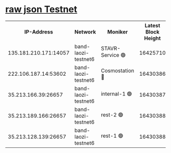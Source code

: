 
[raw json Testnet](https://rpc-check.bandt.stavr.tech/bandt/rpcbandt_result.json)
=

<table><tr><th>IP-Address</th><th>Network</th><th>Moniker</th><th>Latest Block Height</th><th>Earliest Block Height</th><th>Catching Up</th><th>Tx Index</th><th>Voting Power</th><th>Scan Time</th></tr><tr><td>135.181.210.171:14057</td><td>band-laozi-testnet6</td><td>STAVR-Service 🟢</td><td>16425710</td><td>15322501</td><td>False</td><td>on</td><td>0</td><td>2024-03-03T17:28:09.818268031UTC</td></tr><tr><td>222.106.187.14:53602</td><td>band-laozi-testnet6</td><td>Cosmostation 🔴</td><td>16430386</td><td>15423001</td><td>False</td><td>on</td><td>2203670</td><td>2024-03-03T17:28:11.184066929UTC</td></tr><tr><td>35.213.166.39:26657</td><td>band-laozi-testnet6</td><td>internal-1 🟢</td><td>16430387</td><td>16330387</td><td>False</td><td>on</td><td>0</td><td>2024-03-03T17:28:12.041096302UTC</td></tr><tr><td>35.213.189.166:26657</td><td>band-laozi-testnet6</td><td>rest-2 🟢</td><td>16430388</td><td>16330387</td><td>False</td><td>on</td><td>0</td><td>2024-03-03T17:28:12.898656347UTC</td></tr><tr><td>35.213.128.139:26657</td><td>band-laozi-testnet6</td><td>rest-1 🟢</td><td>16430388</td><td>16330388</td><td>False</td><td>on</td><td>0</td><td>2024-03-03T17:28:14.226422934UTC</td></tr></table>
